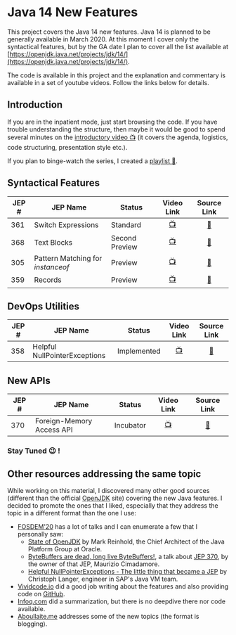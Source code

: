 # Java 14 New Features

This project covers the Java 14 new features. Java 14 is planned to be generally available in March 2020. At this moment I cover only the syntactical features, but by the GA date I plan to cover all the list available at [https://openjdk.java.net/projects/jdk/14/](https://openjdk.java.net/projects/jdk/14/).

The code is available in this project and the explanation and commentary is available in a set of youtube videos. Follow the links below for details.

## Introduction
If you are in the inpatient mode, just start browsing the code. If you have trouble understanding the structure, then maybe it would be good to  spend several minutes on the [introductory video :tv:](https://youtu.be/IUqFQy4yUAw) (it covers the agenda, logistics, code structuring, presentation style etc.).

If you plan to binge-watch the series, I created a [playlist :movie_camera:](https://www.youtube.com/playlist?list=PLGDP1Irs2PmWNwAwMPdyOxCqkFqB6gtp9).

## Syntactical Features

|JEP #|JEP Name|Status|Video Link|Source Link
| --- | ------ | --- | :----: | :--: |
| 361 | Switch Expressions| Standard | [:tv:](https://youtu.be/rSGbMqX5RzU)| [:scroll:](./src/main/java/com/github/kbnt/java14/se/SwitchExpressions.java)
| 368| Text Blocks | Second Preview| [:tv:](https://youtu.be/QU9pQGCVrPY)| [:scroll:](./src/main/java/com/github/kbnt/java14/tb/TextBlocks.java)
| 305| Pattern Matching for _instanceof_ | Preview| [:tv:](https://youtu.be/SJmGyzLayJc)| [:scroll:](./src/main/java/com/github/kbnt/java14/pm/PatternMatchingForInstanceof.java)
| 359| Records | Preview| [:tv:](https://youtu.be/zA11PetGZuk)| [:scroll:](./src/main/java/com/github/kbnt/java14/records/Records.java)

## DevOps Utilities
|JEP #|JEP Name|Status|Video Link|Source Link
| --- | ------ | --- | :----: | :--: |
| 358 | Helpful NullPointerExceptions| Implemented | [:tv:](https://youtu.be/SdzzWN_DyIA)| [:scroll:](./src/main/java/com/github/kbnt/java14/npe/HelpfulNPEMessages.java)

## New APIs
|JEP #|JEP Name|Status|Video Link|Source Link
| --- | ------ | --- | :----: | :--: |
| 370 | Foreign-Memory Access API | Incubator | [:tv:](https://youtu.be/NwXzT8T6mb8)| [:scroll:](./src/main/java/com/github/kbnt/fma/ForeignMemoryAccessExamples.java)

### Stay Tuned :wink: !

## Other resources addressing the same topic
While working on this material, I discovered many other good sources (different than the official [OpenJDK](https://openjdk.java.net/projects/jdk/14/) site) covering the new Java features. I decided to promote the ones that I liked, especially that they address the topic in a different format than the one I use:

* [FOSDEM'20](https://fosdem.org/2020/schedule/track/free_java/) has a lot of talks and I can enumerate a few that I personally saw:
  * [State of OpenJDK](https://fosdem.org/2020/schedule/event/state_openjdk/) by Mark Reinhold, the Chief  Architect of the Java Platform Group at Oracle.
  * [ByteBuffers are dead, long live ByteBuffers!](https://fosdem.org/2020/schedule/event/bytebuffers/), a talk about [JEP 370](https://openjdk.java.net/jeps/370), by the owner of that JEP, 	Maurizio Cimadamore.
  * [Helpful NullPointerExceptions - The little thing that became a JEP](https://fosdem.org/2020/schedule/event/npes/) by Christoph Langer, engineer in SAP's Java VM team.
* [Vividcode.io](https://vividcode.io/jdk-14-new-features/) did a good job writing about the features and also providing code on [GitHub](https://github.com/VividcodeIO/jdk14-features).
* [Infoq.com](https://www.infoq.com/news/2019/12/java14-feature-freeze/) did a summarization, but there is no deepdive there nor code available.
* [Aboullaite.me](https://aboullaite.me/) addresses some of the new topics (the format is blogging).
